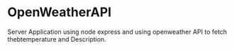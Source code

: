 # OpenWeatherAPI
Server Application using node express and using openweather API to fetch thebtemperature and Description.
